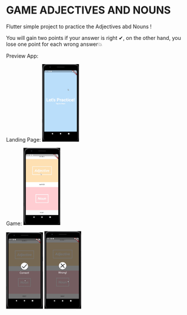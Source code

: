 # GAME ADJECTIVES AND NOUNS

Flutter simple project to practice the Adjectives abd Nouns !

You will gain two points if your answer is right ✔, on the other hand, you lose one point for each wrong answer💥

Preview App:

Landing Page:
<img src="screen1.png" width="100">

Game:
<img src="screen2.png" width="100">

<img src="screen3.png" width="100">

<img src="screen4.png" width="100">
